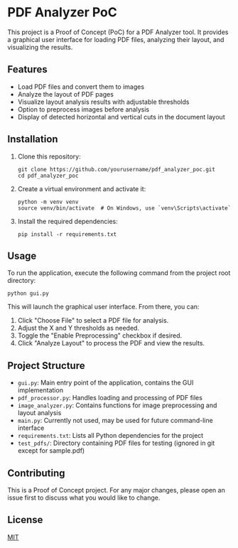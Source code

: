 # PDF Analyzer PoC

This project is a Proof of Concept (PoC) for a PDF Analyzer tool. It provides a graphical user interface for loading PDF files, analyzing their layout, and visualizing the results.

## Features

- Load PDF files and convert them to images
- Analyze the layout of PDF pages
- Visualize layout analysis results with adjustable thresholds
- Option to preprocess images before analysis
- Display of detected horizontal and vertical cuts in the document layout

## Installation

1. Clone this repository:
   ```
   git clone https://github.com/yourusername/pdf_analyzer_poc.git
   cd pdf_analyzer_poc
   ```

2. Create a virtual environment and activate it:
   ```
   python -m venv venv
   source venv/bin/activate  # On Windows, use `venv\Scripts\activate`
   ```

3. Install the required dependencies:
   ```
   pip install -r requirements.txt
   ```

## Usage

To run the application, execute the following command from the project root directory:

```
python gui.py
```

This will launch the graphical user interface. From there, you can:

1. Click "Choose File" to select a PDF file for analysis.
2. Adjust the X and Y thresholds as needed.
3. Toggle the "Enable Preprocessing" checkbox if desired.
4. Click "Analyze Layout" to process the PDF and view the results.

## Project Structure

- `gui.py`: Main entry point of the application, contains the GUI implementation
- `pdf_processor.py`: Handles loading and processing of PDF files
- `image_analyzer.py`: Contains functions for image preprocessing and layout analysis
- `main.py`: Currently not used, may be used for future command-line interface
- `requirements.txt`: Lists all Python dependencies for the project
- `test_pdfs/`: Directory containing PDF files for testing (ignored in git except for sample.pdf)

## Contributing

This is a Proof of Concept project. For any major changes, please open an issue first to discuss what you would like to change.

## License

[MIT](https://choosealicense.com/licenses/mit/)